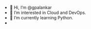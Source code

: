 - 👋 Hi, I’m @gpalankar
- 👀 I’m interested in Cloud and DevOps.
- 🌱 I’m currently learning Python.
-

<!---
gpalankar/gpalankar is a ✨ special ✨ repository because its `README.md` (this file) appears on your GitHub profile.
You can click the Preview link to take a look at your changes.
--->
